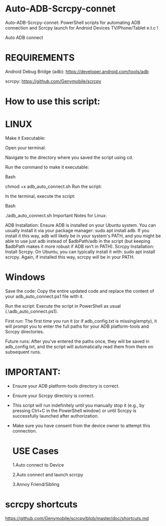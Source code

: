 # Auto-ADB-Scrcpy-connet
Auto-ADB-Scrcpy-connet: PowerShell scripts for automating ADB connection and Scrcpy launch for Android Devices TV/Phone/Tablet e.t.c !

Auto ADB connect 
# REQUIREMENTS
Android Debug Bridge (adb): https://developer.android.com/tools/adb

scrcpy: https://github.com/Genymobile/scrcpy

# How to use this  script:
# LINUX
Make it Executable:

Open your terminal.

Navigate to the directory where you saved the script using cd.

Run the command to make it executable:

Bash

chmod +x adb_auto_connect.sh
Run the script:

In the terminal, execute the script:

Bash

./adb_auto_connect.sh
Important Notes for Linux:

ADB Installation: Ensure ADB is installed on your Ubuntu system. You can usually install it via your package manager: sudo apt install adb. If you install it this way, adb will likely be in your system's PATH, and you might be able to use just adb instead of $adbPath/adb in the script (but keeping $adbPath makes it more robust if ADB isn't in PATH).
Scrcpy Installation: Install Scrcpy. On Ubuntu, you can typically install it with: sudo apt install scrcpy. Again, if installed this way, scrcpy will be in your PATH.


# Windows
Save the code: Copy the entire updated code and replace the content of your adb_auto_connect.ps1 file with it.

Run the script: Execute the script in PowerShell as usual (.\adb_auto_connect.ps1).

First run: The first time you run it (or if adb_config.txt is missing/empty), it will prompt you to enter the full paths for your ADB platform-tools and Scrcpy directories.

Future runs: After you've entered the paths once, they will be saved in adb_config.txt, and the script will automatically read them from there on subsequent runs.

# IMPORTANT:
 - Ensure your ADB platform-tools directory is correct.
 - Ensure your Scrcpy directory is correct.
 - This script will run indefinitely until you manually stop it (e.g., by pressing Ctrl+C in the PowerShell window)
   or until Scrcpy is successfully launched after authorization.
- Make sure you have consent from the device owner to attempt this connection.

  # USE Cases
  1.Auto connect to Device
  
  2.Auto connect and launch scrcpy
  
  3.Annoy Friend/Sibling

# scrcpy shortcuts 
https://github.com/Genymobile/scrcpy/blob/master/doc/shortcuts.md
